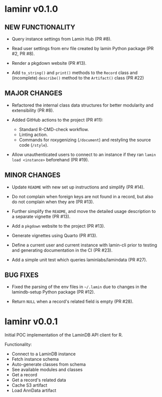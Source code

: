 # laminr v0.1.0

## NEW FUNCTIONALITY

* Query instance settings from Lamin Hub (PR #8).

* Read user settings from env file created by lamin Python package (PR #2, PR #8).

* Render a pkgdown website (PR #13).

* Add `to_string()` and `print()` methods to the `Record` class and (incomplete) `describe()` method to the `Artifact()` class (PR #22)

## MAJOR CHANGES

* Refactored the internal class data structures for better modularity and extensibility (PR #8).

* Added GitHub actions to the project (PR #11):
  - Standard R-CMD-check workflow.
  - Linting action.
  - Commands for roxygenizing (`/document`) and restyling the source code (`/style`).

* Allow unauthenticated users to connect to an instance if they ran `lamin load <instance>` beforehand (PR #19).

## MINOR CHANGES

* Update `README` with new set up instructions and simplify (PR #14).

* Do not complain when foreign keys are not found in a record, but also do not complain when they are (PR #13).

* Further simplify the `README`, and move the detailed usage description to a separate vignette (PR #13).

* Add a `pkgdown` website to the project (PR #13).

* Generate vignettes using Quarto (PR #13).

* Define a current user and current instance with lamin-cli prior to testing and generating documentation in the CI (PR #23).

* Add a simple unit test which queries laminlabs/lamindata (PR #27).

## BUG FIXES

* Fixed the parsing of the env files in `~/.lamin` due to changes in the lamindb-setup Python package (PR #12).

* Return `NULL` when a record's related field is empty (PR #28).

# laminr v0.0.1

Initial POC implementation of the LaminDB API client for R.

Functionality:

* Connect to a LaminDB instance
* Fetch instance schema
* Auto-generate classes from schema
* See available modules and classes
* Get a record
* Get a record's related data
* Cache S3 artifact
* Load AnnData artifact
